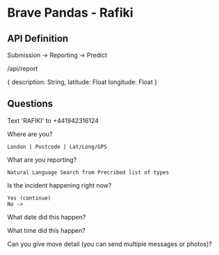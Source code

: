 # Brave Pandas - Rafiki

API Definition
--------------

Submission -> Reporting -> Predict

/api/report

{
    description: String,
    latitude: Float
    longitude: Float
}


Questions
---------

Text 'RAFIKI' to +441942316124

Where are you?

    London | Postcode | Lat/Long/GPS
    
What are you reporting?

    Natural Language Search from Precribed list of types
    
Is the incident happening right now?

    Yes (continue)
    No ->
    
What date did this happen?

What time did this happen?

Can you give move detail (you can send multiple messages or photos)?
